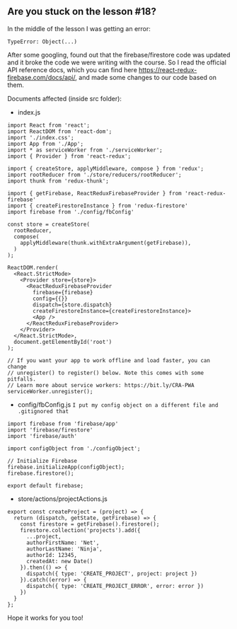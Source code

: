 ## Are you stuck on the lesson #18?
In the middle of the lesson I was getting an error:

```
TypeError: Object(...)
```
After some googling, found out that the firebase/firestore code was updated and it broke the code we were writing with the course.
So I read the official API reference docs, which you can find here https://react-redux-firebase.com/docs/api/, and made some changes to our code based on them.

Documents affected (inside src folder):
* index.js
```
import React from 'react';
import ReactDOM from 'react-dom';
import './index.css';
import App from './App';
import * as serviceWorker from './serviceWorker';
import { Provider } from 'react-redux';

import { createStore, applyMiddleware, compose } from 'redux';
import rootReducer from './store/reducers/rootReducer';
import thunk from 'redux-thunk';

import { getFirebase, ReactReduxFirebaseProvider } from 'react-redux-firebase'
import { createFirestoreInstance } from 'redux-firestore'
import firebase from './config/fbConfig'

const store = createStore(
  rootReducer,
  compose(
    applyMiddleware(thunk.withExtraArgument(getFirebase)),
  )
);

ReactDOM.render(
  <React.StrictMode>
    <Provider store={store}>
      <ReactReduxFirebaseProvider
        firebase={firebase}
        config={{}}
        dispatch={store.dispatch}
        createFirestoreInstance={createFirestoreInstance}>
        <App />
      </ReactReduxFirebaseProvider>
    </Provider>
  </React.StrictMode>,
  document.getElementById('root')
);

// If you want your app to work offline and load faster, you can change
// unregister() to register() below. Note this comes with some pitfalls.
// Learn more about service workers: https://bit.ly/CRA-PWA
serviceWorker.unregister();

```
* config/fbConfig.js `I put my config object on a different file and .gitignored that`
```
import firebase from 'firebase/app'
import 'firebase/firestore'
import 'firebase/auth'

import configObject from './configObject';

// Initialize Firebase
firebase.initializeApp(configObject);
firebase.firestore();

export default firebase;
```
* store/actions/projectActions.js
```
export const createProject = (project) => {
  return (dispatch, getState, getFirebase) => {
    const firestore = getFirebase().firestore();
    firestore.collection('projects').add({
      ...project,
      authorFirstName: 'Net',
      authorLastName: 'Ninja',
      authorId: 12345,
      createdAt: new Date()
    }).then(() => {
      dispatch({ type: 'CREATE_PROJECT', project: project })
    }).catch((error) => {
      dispatch({ type: 'CREATE_PROJECT_ERROR', error: error })
    })
  }
};
```

Hope it works for you too!
